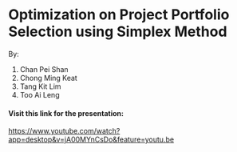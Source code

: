 # Optimization on Project Portfolio Selection using Simplex Method

By:
1. Chan Pei Shan
2. Chong Ming Keat
3. Tang Kit Lim
4. Too Ai Leng


#### Visit this link for the presentation:

https://www.youtube.com/watch?app=desktop&v=jA00MYnCsDo&feature=youtu.be
